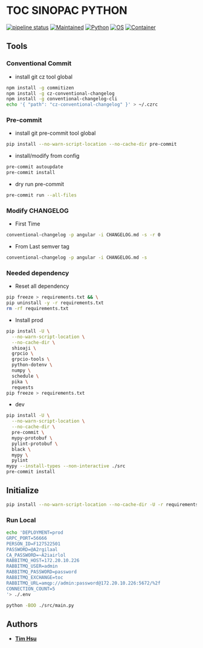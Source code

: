 # TOC SINOPAC PYTHON

[![pipeline status](https://gitlab.tocraw.com/root/toc-sinopac-python/badges/main/pipeline.svg)](https://gitlab.tocraw.com/root/toc-sinopac-python/-/commits/main)
[![Maintained](https://img.shields.io/badge/Maintained-yes-green)](https://gitlab.tocraw.com/root/toc-sinopac-python)
[![Python](https://img.shields.io/badge/Python-3.10.5-yellow?logo=python&logoColor=yellow)](https://python.org)
[![OS](https://img.shields.io/badge/OS-Linux-orange?logo=linux&logoColor=orange)](https://www.linux.org/)
[![Container](https://img.shields.io/badge/Container-Docker-blue?logo=docker&logoColor=blue)](https://www.docker.com/)

## Tools

### Conventional Commit

- install git cz tool global

```sh
npm install -g commitizen
npm install -g cz-conventional-changelog
npm install -g conventional-changelog-cli
echo '{ "path": "cz-conventional-changelog" }' > ~/.czrc
```

### Pre-commit

- install git pre-commit tool global

```sh
pip install --no-warn-script-location --no-cache-dir pre-commit
```

- install/modify from config

```sh
pre-commit autoupdate
pre-commit install
```

- dry run pre-commit

```sh
pre-commit run --all-files
```

### Modify CHANGELOG

- First Time

```sh
conventional-changelog -p angular -i CHANGELOG.md -s -r 0
```

- From Last semver tag

```sh
conventional-changelog -p angular -i CHANGELOG.md -s
```

### Needed dependency

- Reset all dependency

```sh
pip freeze > requirements.txt && \
pip uninstall -y -r requirements.txt
rm -rf requirements.txt
```

- Install prod

```sh
pip install -U \
  --no-warn-script-location \
  --no-cache-dir \
  shioaji \
  grpcio \
  grpcio-tools \
  python-dotenv \
  numpy \
  schedule \
  pika \
  requests
pip freeze > requirements.txt
```

- dev

```sh
pip install -U \
  --no-warn-script-location \
  --no-cache-dir \
  pre-commit \
  mypy-protobuf \
  pylint-protobuf \
  black \
  mypy \
  pylint
mypy --install-types --non-interactive ./src
pre-commit install
```

## Initialize

```sh
pip install --no-warn-script-location --no-cache-dir -U -r requirements.txt
```

### Run Local

```sh
echo 'DEPLOYMENT=prod
GRPC_PORT=56666
PERSON_ID=F127522501
PASSWORD=@A2rgilaal
CA_PASSWORD=~A2iairlol
RABBITMQ_HOST=172.20.10.226
RABBITMQ_USER=admin
RABBITMQ_PASSWORD=password
RABBITMQ_EXCHANGE=toc
RABBITMQ_URL=amqp://admin:password@172.20.10.226:5672/%2f
CONNECTION_COUNT=5
'> ./.env
```

```sh
python -BOO ./src/main.py
```

## Authors

- [__Tim Hsu__](https://gitlab.tocraw.com/root)
